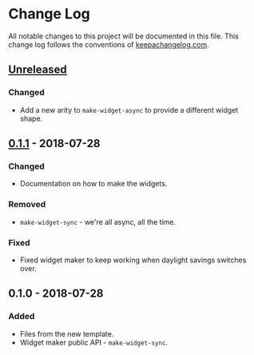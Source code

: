 # Change Log
All notable changes to this project will be documented in this file. This change log follows the conventions of [keepachangelog.com](http://keepachangelog.com/).

## [Unreleased]
### Changed
- Add a new arity to `make-widget-async` to provide a different widget shape.

## [0.1.1] - 2018-07-28
### Changed
- Documentation on how to make the widgets.

### Removed
- `make-widget-sync` - we're all async, all the time.

### Fixed
- Fixed widget maker to keep working when daylight savings switches over.

## 0.1.0 - 2018-07-28
### Added
- Files from the new template.
- Widget maker public API - `make-widget-sync`.

[Unreleased]: https://github.com/your-name/ninja-vision/compare/0.1.1...HEAD
[0.1.1]: https://github.com/your-name/ninja-vision/compare/0.1.0...0.1.1
